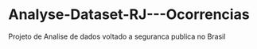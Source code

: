 # Analyse-Dataset-RJ---Ocorrencias
Projeto de Analise de dados voltado a seguranca publica no Brasil
